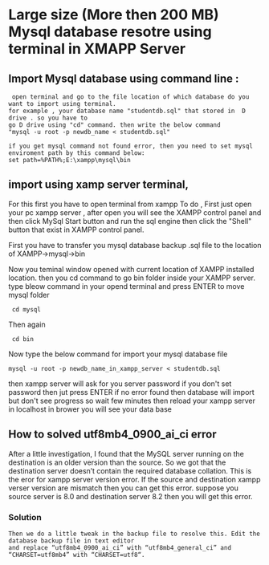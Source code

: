 # Large size (More then 200 MB)  Mysql database resotre using terminal in XMAPP Server

## Import Mysql database using command line :
```
 open terminal and go to the file location of which database do you want to import using terminal.
for example , your database name "studentdb.sql" that stored in  D drive . so you have to
go D drive using "cd" command. then write the below command
"mysql -u root -p newdb_name < studentdb.sql"

if you get mysql command not found error, then you need to set mysql
enviroment path by this command below:
set path=%PATH%;E:\xampp\mysql\bin
```

## import using xamp server terminal,
For this first you have to open terminal from xampp
To do , First just open your pc xampp server , after open you will see the XAMPP control panel
and then click MySql Start button and run the sql engine
then click the "Shell" button that exist in XAMPP control panel.

First you have to transfer you mysql database backup .sql file 
to the location of XAMPP->mysql->bin

Now you teminal window opened with current location of XAMPP installed location.
then you cd command to go bin folder inside your XAMPP server. 
type bleow command in your opend terminal and press ENTER to move mysql folder
```
 cd mysql 
```
Then again 

```
 cd bin 
```

Now type the below command for import your mysql database file

```
mysql -u root -p newdb_name_in_xampp_server < studentdb.sql
```

then xampp server will ask for you server password
if you don't set password then jut press ENTER
if no error found then database will import but don't see progress
so wait few minutes then reload your xampp server in localhost in brower
you will see your data base



## How to solved utf8mb4_0900_ai_ci error

After a little investigation, I found that the MySQL server running on the destination is an older version 
than the source. So we got that the destination server doesn’t contain the required database collation.
This is the eror for xampp server version error. If the source and destination xampp verser version
are mismatch then you can get this error. suppose you source server is 8.0 and destination server 8.2
then you will get this error.

### Solution
```
Then we do a little tweak in the backup file to resolve this. Edit the database backup file in text editor
and replace “utf8mb4_0900_ai_ci” with “utf8mb4_general_ci” and “CHARSET=utf8mb4” with “CHARSET=utf8“.
```

#   
```
 
 

